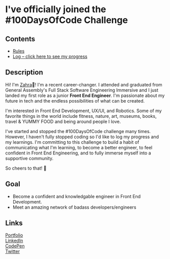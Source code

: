 # I've officially joined the #100DaysOfCode Challenge

## Contents
* [Rules](rules.md)
* [Log – click here to see my progress](log/)

## Description

Hi! I'm [Zahra](https://zahrakhadijha.com/):star_struck:! I'm a recent career-changer. I attended and graduated from General Assembly's Full Stack Software Engineering Immersive and I just landed my first role as a junior **Front End Engineer**. I'm passionate about my future in tech and the endless possibilities of what can be created. 

I'm interested in Front End Development, UX/UI, and Robotics. Some of my favorite things in the world include fitness, nature, art, museums, books, travel & YUMMY FOOD and being around people I love.

I've started and stopped the #100DaysOfCode challenge many times. However, I haven't fully stopped coding so I'd like to log my progress and my learnings. I'm committing to this challenge to build a habit of communicating what I'm learning, to become a better engineer, to feel confident in Front End Engineering, and to fully immerse myself into a supportive community. 


So cheers to that! :clinking_glasses:

## Goal

* Become a confident and knowledgable engineer in Front End Development.
* Meet an amazing network of badass developers/engineers

## Links

[Portfolio](https://zahrakhadijha.com/)<br>
[LinkedIn](https://www.linkedin.com/in/zahra-khan-01/) <br>
[CodePen](https://codepen.io/zahrakhadijha)<br>
[Twitter](https://twitter.com/zahrakhadijha)







